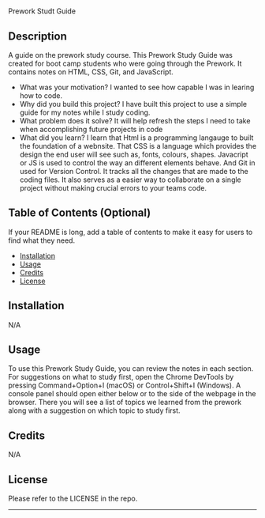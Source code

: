 # <Your-Project-Title>
Prework Studt Guide
  
## Description

A guide on the prework study course. This Prework Study Guide was created for boot camp students who were going through the Prework. It contains notes on HTML, CSS, Git, and JavaScript.


- What was your motivation? I wanted to see how capable I was in learing how to code.
- Why did you build this project? I have built this project to use a simple guide for my notes while I study coding.
- What problem does it solve? It will help refresh the steps I need to take when accomplishing future projects in code
- What did you learn? I learn that Html is a programming langauge to built the foundation of a webnsite. That CSS is a language which provides the design the end user will see such as, fonts, colours, shapes. Javacript or JS is used to control the way an different elements behave. And Git in used for Version Control. It tracks all the changes that are made to the coding files. It also serves as a easier way to collaborate on a single project without making crucial errors to your teams code.

## Table of Contents (Optional)

If your README is long, add a table of contents to make it easy for users to find what they need.

- [Installation](#installation)
- [Usage](#usage) 
- [Credits](#credits)
- [License](#license)

## Installation

N/A

## Usage

To use this Prework Study Guide, you can review the notes in each section. For suggestions on what to study first, open the Chrome DevTools by pressing Command+Option+I (macOS) or Control+Shift+I (Windows). A console panel should open either below or to the side of the webpage in the browser. There you will see a list of topics we learned from the prework along with a suggestion on which topic to study first.


## Credits

N/A

## License

Please refer to the LICENSE in the repo.


---
